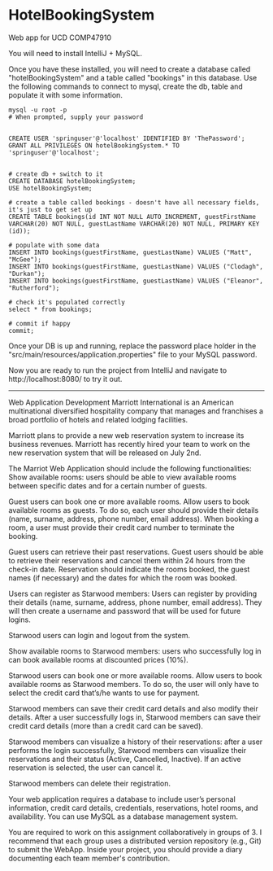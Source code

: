# HotelBookingSystem
Web app for UCD COMP47910

You will need to install IntelliJ + MySQL.

Once you have these installed, you will need to create a database called "hotelBookingSystem" and a table called "bookings" in this database. 
Use the following commands to connect to mysql, create the db, table and populate it with some information.
```
mysql -u root -p 
# When prompted, supply your password


CREATE USER 'springuser'@'localhost' IDENTIFIED BY 'ThePassword';
GRANT ALL PRIVILEGES ON hotelBookingSystem.* TO 'springuser'@'localhost';


# create db + switch to it
CREATE DATABASE hotelBookingSystem;
USE hotelBookingSystem;

# create a table called bookings - doesn't have all necessary fields, it's just to get set up
CREATE TABLE bookings(id INT NOT NULL AUTO_INCREMENT, guestFirstName VARCHAR(20) NOT NULL, guestLastName VARCHAR(20) NOT NULL, PRIMARY KEY (id));

# populate with some data
INSERT INTO bookings(guestFirstName, guestLastName) VALUES ("Matt", "McGee");
INSERT INTO bookings(guestFirstName, guestLastName) VALUES ("Clodagh", "Durkan");
INSERT INTO bookings(guestFirstName, guestLastName) VALUES ("Eleanor", "Rutherford");

# check it's populated correctly
select * from bookings;

# commit if happy
commit;
```

Once your DB is up and running, replace the password place holder in the "src/main/resources/application.properties" file to your MySQL password.

Now you are ready to run the project from IntelliJ and navigate to http://localhost:8080/ to try it out.


----
Web Application Development
Marriott International is an American multinational diversified hospitality company that manages and franchises a broad portfolio of hotels and related lodging facilities.

Marriott plans to provide a new web reservation system to increase its business revenues. Marriott has recently hired your team to work on the new reservation system that will be released on July 2nd.

The Marriot Web Application should include the following functionalities:
Show available rooms: users should be able to view available rooms between specific dates and for a certain number of guests.

Guest users can book one or more available rooms. Allow users to book available rooms as guests. To do so, each user should provide their details (name, surname, address, phone number, email address). When booking a room, a user must provide their credit card number to terminate the booking.

Guest users can retrieve their past reservations. Guest users should be able to retrieve their reservations and cancel them within 24 hours from the check-in date. Reservation should indicate the rooms booked, the guest names (if necessary) and the dates for which the room was booked.

Users can register as Starwood members: Users can register by providing their details (name, surname, address, phone number, email address). They will then create a username and password that will be used for future logins.

Starwood users can login and logout from the system.

Show available rooms to Starwood members:  users who successfully log in can book available rooms at discounted prices (10%).

Starwood users can book one or more available rooms. Allow users to book available rooms as Starwood members. To do so, the user will only have to select the credit card that’s/he wants to use for payment.

Starwood members can save their credit card details and also modify their details. After a user successfully logs in, Starwood members can save their credit card details (more than a credit card can be saved).

Starwood members can visualize a history of their reservations: after a user performs the login successfully, Starwood members can visualize their reservations and their status (Active, Cancelled, Inactive). If an active reservation is selected, the user can cancel it.

Starwood members can delete their registration.


Your web application requires a database to include user’s personal information, credit card details, credentials, reservations, hotel rooms, and availability. You can use MySQL as a database management system.

You are required to work on this assignment collaboratively in groups of 3.
I recommend that each group uses a distributed version repository (e.g., Git) to submit the WebApp. Inside your project, you should provide a diary documenting each team member's contribution.



